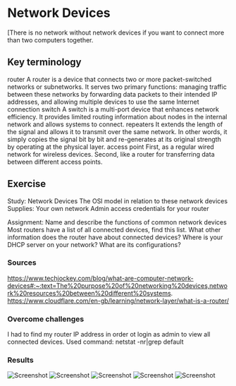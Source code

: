 # Network Devices
[There is no network without network devices if you want to connect more than two computers together. 

## Key terminology
router
A router is a device that connects two or more packet-switched networks or subnetworks. It serves two primary functions: managing traffic between these networks by forwarding data packets to their intended IP addresses, and allowing multiple devices to use the same Internet connection
switch
A switch is a multi-port device that enhances network efficiency. It provides limited routing information about nodes in the internal network and allows systems to connect.
repeaters 
It extends the length of the signal and allows it to transmit over the same network. In other words, it simply copies the signal bit by bit and re-generates at its original strength by operating at the physical layer.
access point 
First, as a regular wired network for wireless devices. Second, like a router for transferring data between different access points.

## Exercise
Study:
Network Devices
The OSI model in relation to these network devices
Supplies:
Your own network
Admin access credentials for your router

Assignment:
Name and describe the functions of common network devices
Most routers have a list of all connected devices, find this list. What other information does the router have about connected devices?
Where is your DHCP server on your network? What are its configurations?

### Sources
https://www.techjockey.com/blog/what-are-computer-network-devices#:~:text=The%20purpose%20of%20networking%20devices,network%20resources%20between%20different%20systems.
https://www.cloudflare.com/en-gb/learning/network-layer/what-is-a-router/


### Overcome challenges
I had to find my router IP address in order ot login as admin to view all connected devices.
Used command: netstat -nr|grep default

### Results
![Screenshot]()
![Screenshot]()
![Screenshot]()
![Screenshot]()
![Screenshot]()
